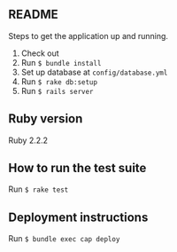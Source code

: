 ## README

Steps to get the application up and running.

1. Check out
2. Run `$ bundle install`
3. Set up database at `config/database.yml`
4. Run `$ rake db:setup`
5. Run `$ rails server`

## Ruby version
Ruby 2.2.2

## How to run the test suite
Run `$ rake test`

## Deployment instructions
Run `$ bundle exec cap deploy`
